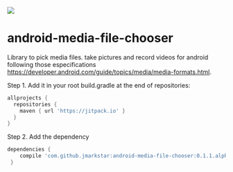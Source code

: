 [![](https://jitpack.io/v/jmarkstar/android-media-file-chooser.svg)](https://jitpack.io/#jmarkstar/android-media-file-chooser)


# android-media-file-chooser
Library to pick media files. take pictures and record videos for android following those especifications https://developer.android.com/guide/topics/media/media-formats.html.



Step 1. Add it in your root build.gradle at the end of repositories:


```gradle
allprojects {
  repositories {
    maven { url 'https://jitpack.io' }
  }
}
```
	
Step 2. Add the dependency

```gradle
dependencies {
    compile 'com.github.jmarkstar:android-media-file-chooser:0.1.1.alpha'
 }
 ```